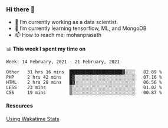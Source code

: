 ### Hi there 👋

- 🔭 I’m currently working as a data scientist.
- 🌱 I’m currently learning tensorflow, ML, and MongoDB
- 📫 How to reach me: mohanprasath

📊 **This week I spent my time on**
<!--START_SECTION:waka-->
```text
Week: 14 February, 2021 - 21 February, 2021

Other   31 hrs 16 mins  ████████████████████▓░░░░   82.89 % 
PHP     2 hrs 42 mins   █▓░░░░░░░░░░░░░░░░░░░░░░░   07.16 % 
HTML    2 hrs 28 mins   █▓░░░░░░░░░░░░░░░░░░░░░░░   06.56 % 
LESS    23 mins         ▒░░░░░░░░░░░░░░░░░░░░░░░░   01.02 % 
CSS     19 mins         ▒░░░░░░░░░░░░░░░░░░░░░░░░   00.87 % 
```
<!--END_SECTION:waka-->

#### Resources
[Using Wakatime Stats](https://github.com/marketplace/actions/waka-readme)

